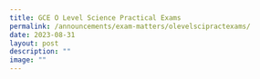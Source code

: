 ```yaml
---
title: GCE O Level Science Practical Exams
permalink: /announcements/exam-matters/olevelscipractexams/
date: 2023-08-31
layout: post
description: ""
image: ""
---
```

